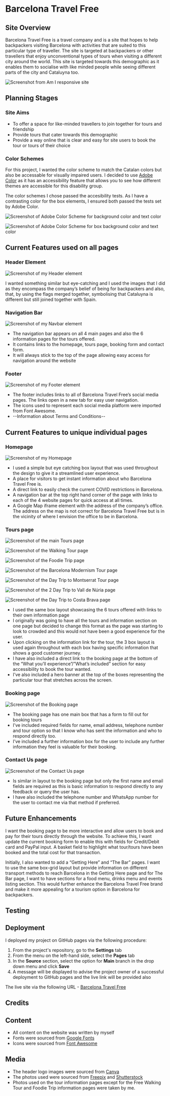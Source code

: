 # Barcelona Travel Free

## Site Overview

Barcelona Travel Free is a travel company and is a site that hopes to help backpackers visiting Barcelona with activities that are suited to this particular type of traveller. The site is targeted at backpackers or other travellers that enjoy unconventional types of tours when visiting a different city around the world. This site is targeted towards this demographic as it enables them to socialise with like minded people while seeing different parts of the city and Cataluyna too.

![Screenshot from Am I responsive site](assets/../docs/screenshots/am-i-responsive.png)

## Planning Stages

### Site Aims

* To offer a space for like-minded travellers to join together for tours and friendship
* Provide tours that cater towards this demographic
* Provide a way online that is clear and easy for site users to book the tour or tours of their choice

### Color Schemes

For this project, I wanted the color scheme to match the Catalan colors but also be accessable for visually impaired users. I decided to use [Adobe Color](https://color.adobe.com/) as it has an accessibility feature that allows you to see how different themes are accessible for this disability group. 

The color schemes I chose passed the accesibility tests. As I have a contrasting color for the box elements, I ensured both passed the tests set by Adobe Color.

![Screenshot of Adobe Color Scheme for background color and text color](assets/screenshots/../../docs/screenshots/color%20background%20accessability.png)

![Screenshot of Adobe Color Scheme for box background color and text color](assets/screenshots/../../docs/screenshots/color-boxes-accessability.png)

## Current Features used on all pages

### Header Element

![Screenshot of my Header element](assets/../docs/screenshots/header-navbar.png)

I wanted something similar but eye-catching and I used the images that I did as they encompass the company’s belief of being for backpackers and also, that, by using the flags merged together, symbolising that Cataluyna is different but still joined together with Spain. 

### Navigation Bar

![Screenshot of my Navbar element](assets/../docs/screenshots/nav-bar.png)

* The navigation bar appears on all 4 main pages and also the 6 information pages for the tours offered.
* It contains links to the homepage, tours page, booking form and contact form. 
* It will always stick to the top of the page allowing easy access for navigation around the website

### Footer

![Screenshot of my Footer element](assets/../docs/screenshots/footer.png)

* The footer includes links to all of Barcelona Travel Free’s social media pages. The links open in a new tab for easy user navigation.
* The icons used to represent each social media platform were imported from Font Awesome.
* --Information about Terms and Conditions-- 

## Current Features to unique individual pages

### Homepage

![Screenshot of my Homepage](assets/../docs/screenshots/index-page.png)

* I used a simple but eye catching box layout that was used throughout the design to give it a streamlined user experience.
* A place for visitors to get instant information about who Barcelona Travel Free is.
* A direct link to easily check the current COVID restrictions in Barcelona.
* A navigation bar at the top right hand corner of the page with links to each of the 4 website pages for quick access at all times. 
* A Google Map iframe element with the address of the company’s office. The address on the map is not correct for Barcelona Travel Free but is in the vicinity of where I envision the office to be in Barcelona.

### Tours page

![Screenshot of the main Tours page](assets/../docs/screenshots/tours-main.png)

![Screenshot of the Walking Tour page](assets/../docs/screenshots/walking-tour-page.png)

![Screenshot of the Foodie Trip page](assets/../docs/screenshots/foodie-trip-page.png)

![Screenshot of the Barcelona Modernism Tour page](assets/../docs/screenshots/modernism-tour-page.png)

![Screenshot of the Day Trip to Montserrat Tour page](assets/../docs/screenshots/montserrat-tour-page.png)

![Screenshot of the 2 Day Trip to Vall de Núria page](assets/../docs/screenshots/nuria-tour-page.png)

![Screenshot of the Day Trip to Costa Brava page](assets/../docs/screenshots/costabrava-tour-page.png)

* I used the same box layout showcasing the 6 tours offered with links to their own information page
* I originally was going to have all the tours and information section on one page but decided to change this format as the page was starting to look to crowded and this would not have been a good experience for the user.
* Upon clicking on the information link for the tour, the 3 box layout is used again throughout with each box having specific information that shows a good customer journey.
* I have also included a direct link to the booking page at the bottom of the “What you’ll experience”/”What’s included” section for easy accessibility to book the tour wanted.
* I’ve also included a hero banner at the top of the boxes representing the particular tour that stretches across the screen.

### Booking page

![Screenshot of the Booking page](assets/screenshots/../../docs/screenshots/booking-form.png)

* The booking page has one main box that has a form to fill out for booking tours
* I’ve included required fields for name, email address, telephone number and tour option so that I know who has sent the information and who to respond directly too.
* I’ve included a further information box for the user to include any further information they feel is valuable for their booking.

### Contact Us page

![Screenshot of the Contact Us page](assets/../docs/screenshots/contact-page.png)

* Is similar in layout to the booking page but only the first name and email fields are required as this is basic information to respond directly to any feedback or query the user has.
* I have also included the telephone number and WhatsApp number for the user to contact me via that method if preferred. 

## Future Enhancements

I want the booking page to be more interactive and allow users to book and pay for their tours directly through the website. To achieve this, I want update the current booking form to enable this with fields for Credit/Debit card and PayPal input. A basket field to highlight what tour/tours have been booked and the total cost for that transaction.

Initially, I also wanted to add a “Getting Here” and “The Bar” pages. I want to use the same box-grid layout but provide information on different transport methods to reach Barcelona in the Getting Here page and for The Bar page, I want to have sections for a food menu, drinks menu and events listing section. This would further enhance the Barcelona Travel Free brand and make it more appealing for a tourism option in Barcelona for backpackers.

## Testing

## Deployment

I deployed my project on GitHub pages via the following procedure:

1. From the project's repository, go to the **Settings** tab
2. From the menu on the left-hand side, select the **Pages** tab
3. In the **Source** section, select the option for **Main** branch in the drop down menu and click **Save**
4. A message will be displayed to advise the project owner of a successful deployment to GitHub pages and the live link will be provided also

The live site via the following URL - [Barcelona Travel Free](https://justkirst.github.io/barcelona-travel-free/)

## Credits

## Content

* All content on the website was written by myself
* Fonts were sourced from [Google Fonts](https://fonts.google.com/)
* Icons were sourced from [Font Awesome](https://fontawesome.com/icons)

## Media

* The header logo images were sourced from [Canva](https://www.canva.com/en_gb/)
* The photos used were sourced from [Freepix](https://www.freepik.com/) and [Shutterstock](https://www.shutterstock.com/)
* Photos used on the tour information pages except for the Free Walking Tour and Foodie Trip information pages were taken by me.
